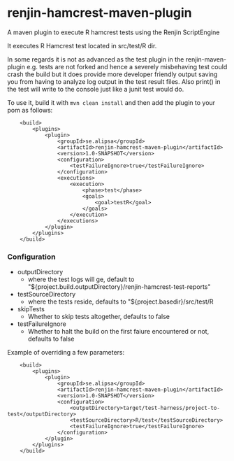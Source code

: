 # renjin-hamcrest-maven-plugin
A maven plugin to execute R hamcrest tests using the Renjin ScriptEngine

It executes R Hamcrest test located in src/test/R dir.

In some regards it is not as advanced as the test plugin in the renjin-maven-plugin e.g.
tests are not forked and hence a severely misbehaving test could crash the build but
it does provide more developer friendly output saving you from having to analyze log output
in the test result files. Also print() in the test will write to the console just like a
junit test would do. 

To use it, build it with `mvn clean install` and then add the plugin to your pom as follows:  

````
    <build>
        <plugins>
            <plugin>
                <groupId>se.alipsa</groupId>
                <artifactId>renjin-hamcrest-maven-plugin</artifactId>
                <version>1.0-SNAPSHOT</version>
                <configuration>
                    <testFailureIgnore>true</testFailureIgnore>
                </configuration>
                <executions>
                    <execution>
                        <phase>test</phase>
                        <goals>
                            <goal>testR</goal>
                        </goals>
                    </execution>
                </executions>
            </plugin>
        </plugins>
    </build>
````

### Configuration
- outputDirectory 
    - where the test logs will ge, default to "${project.build.outputDirectory}/renjin-hamcrest-test-reports"
- testSourceDirectory 
    - where the tests reside, defaults to "${project.basedir}/src/test/R
- skipTests
    - Whether to skip tests altogether, defaults to false  
- testFailureIgnore
    - Whether to halt the build on the first faiure encountered or not, defaults to false
    
Example of overriding a few parameters:
````
    <build>
        <plugins>
            <plugin>
                <groupId>se.alipsa</groupId>
                <artifactId>renjin-hamcrest-maven-plugin</artifactId>
                <version>1.0-SNAPSHOT</version>
                <configuration>
                    <outputDirectory>target/test-harness/project-to-test</outputDirectory>
                    <testSourceDirectory>R/test</testSourceDirectory>
                    <testFailureIgnore>true</testFailureIgnore>
                </configuration>
            </plugin>
        </plugins>
    </build>
````              


